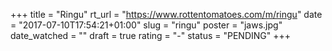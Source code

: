 +++
title = "Ringu"
rt_url = "https://www.rottentomatoes.com/m/ringu"
date = "2017-07-10T17:54:21+01:00"
slug = "ringu"
poster = "jaws.jpg"
date_watched = ""
draft = true
rating = "-"
status = "PENDING"
+++